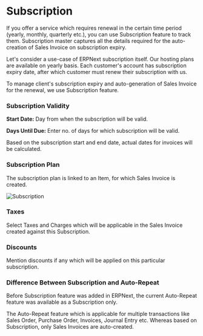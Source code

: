 # Subscription

If you offer a service which requires renewal in the certain time period (yearly, monthly, quarterly etc.), you can use Subscription feature to track them. Subscription master captures all the details required for the auto-creation of Sales Invoice on subscription expiry.

Let's consider a use-case of ERPNext subscription itself. Our hosting plans are available on yearly basis. Each customer's account has subscription expiry date, after which customer must renew their subscription with us.

To manage client's subscription expiry and auto-generation of Sales Invoice for the renewal, we use Subscription feature.

### Subscription Validity

**Start Date:** Day from when the subscription will be valid.

**Days Until Due:** Enter no. of days for which subscription will be valid.

Based on the subscription start and end date, actual dates for invoices will be calculated.

### Subscription Plan

The subscription plan is linked to an Item, for which Sales Invoice is created.

<img class="screenshot" alt="Subscription" src="{{docs_base_url}}/assets/img/accounts/item-subscriber.png">

### Taxes

Select Taxes and Charges which will be applicable in the Sales Invoice created against this Subscription.

### Discounts

Mention discounts if any which will be applied on this particular subscription.

### Difference Between Subscription and Auto-Repeat

Before Subscription feature was added in ERPNext, the current Auto-Repeat feature was available as a Subscription only.

The Auto-Repeat feature which is applicable for multiple transactions like Sales Order, Purchase Order, Invoices, Journal Entry etc. Whereas based on Subscription, only Sales Invoices are auto-created.